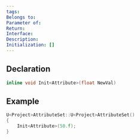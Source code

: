 ```yaml
---
tags: 
Belongs to: 
Parameter of: 
Return: 
Interface: 
Description: 
Initialization: []
---
```


## Declaration

```cpp
inline void Init<Attribute>(float NewVal)
```

## Example

```cpp
U<Project>AttributeSet::U<Project>AttributeSet()
{
    Init<Attribute>(50.f);
}
```